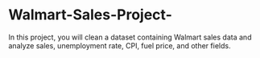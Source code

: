 # Walmart-Sales-Project-
 In this project, you will clean a dataset containing Walmart sales data and analyze  sales, unemployment rate, CPI, fuel price, and other fields.
